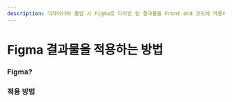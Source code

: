 ```yaml
---
description: 디자이너와 협업 시 Figma로 디자인 된 결과물을 Front-end 코드에 적용하는 방법에 대하여
---
```


# Figma 결과물을 적용하는 방법

### Figma?



### 적용 방법
